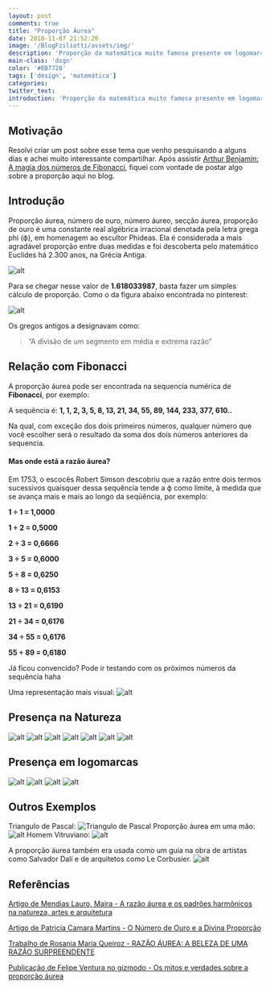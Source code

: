 ```yaml
---
layout: post
comments: true
title: "Proporção Áurea"
date: 2018-11-07 21:52:20
image: '/BlogFziliotti/assets/img/'
description: 'Proporção da matemática muito famosa presente em logomarcas, pinturas, esculturas e até mesmo na natureza.'
main-class: 'dsgn'
color: '#EB7728'
tags: ['design', 'matemática']
categories:
twitter_text:
introduction: 'Proporção da matemática muito famosa presente em logomarcas, pinturas, esculturas e até mesmo na natureza.'
---
```


## Motivação

Resolvi criar um post sobre esse tema que venho pesquisando a alguns dias e achei muito interessante compartilhar. Após assistir [Arthur Benjamin: A magia dos números de Fibonacci](https://www.youtube.com/watch?v=SjSHVDfXHQ4), fiquei com vontade de postar algo sobre a proporção aqui no blog.
 

## Introdução
Proporção áurea, número de ouro, número áureo, secção áurea, proporção de ouro é uma constante real algébrica irracional denotada pela letra grega phi (ϕ), em homenagem ao escultor Phideas.
Ela é considerada a mais agradável proporção entre duas medidas e foi descoberta pelo matemático Euclides há 2.300 anos, na Grécia Antiga.

![alt](/BlogFziliotti/assets/img/design/propAurea.png)

Para se chegar nesse valor de **1.618033987**, basta fazer um simples cálculo de proporção. Como o da figura abaixo encontrada no pinterest:

![alt](/BlogFziliotti/assets/img/design/calculoPropAurea.jpg)

Os gregos antigos a designavam como:
> “A divisão de um segmento em média e extrema razão” 
  

## Relação com Fibonacci

A proporção áurea pode ser encontrada na sequencia numérica de **Fibonacci**, por exemplo:

A sequência é:
**1, 1, 2, 3, 5, 8, 13, 21, 34, 55, 89, 144, 233, 377, 610..**

Na qual, com exceção dos dois primeiros números, qualquer número que você escolher será o resultado da soma dos dois números anteriores da sequencia.

#### Mas onde está a razão áurea?
Em 1753, o escocês Robert Simson descobriu que a razão entre dois
termos sucessivos quaisquer dessa sequência tende a ϕ como limite, à medida que se avança mais e mais ao longo da seqüência, por exemplo:

**1 ÷ 1 = 1,0000**

**1 ÷ 2 = 0,5000**

**2 ÷ 3 = 0,6666**

**3 ÷ 5 = 0,6000**

**5 ÷ 8 = 0,6250**

**8 ÷ 13 = 0,6153**

**13 ÷ 21 = 0,6190**

**21 ÷ 34 = 0,6176**

**34 ÷ 55 = 0,6176**

**55 ÷ 89 = 0,6180**

Já ficou convencido? Pode ir testando com os próximos números da sequência haha

Uma representação mais visual:
![alt](/BlogFziliotti/assets/img/design/propAurea18.jpg)


## Presença na Natureza

![alt](/BlogFziliotti/assets/img/design/propAurea01.jpg)
![alt](/BlogFziliotti/assets/img/design/propAurea02.jpg)
![alt](/BlogFziliotti/assets/img/design/propAurea03.jpg)
![alt](/BlogFziliotti/assets/img/design/propAurea04.jpg)
![alt](/BlogFziliotti/assets/img/design/propAurea05.jpg)
![alt](/BlogFziliotti/assets/img/design/propAurea06.jpg)
![alt](/BlogFziliotti/assets/img/design/propAurea07.jpg)


## Presença em logomarcas

![alt](/BlogFziliotti/assets/img/design/propAurea10.jpg)
![alt](/BlogFziliotti/assets/img/design/propAurea11.jpg)
![alt](/BlogFziliotti/assets/img/design/propAurea12.jpg)
![alt](/BlogFziliotti/assets/img/design/propAurea15.png)
<!-- ![alt](/BlogFziliotti/assets/img/design/propAurea14.png)
![alt](/BlogFziliotti/assets/img/design/propAurea13.png)
![alt](/BlogFziliotti/assets/img/design/propAurea16.png) -->



## Outros Exemplos
Triangulo de Pascal:
![Triangulo de Pascal](/BlogFziliotti/assets/img/design/propAurea17.png)
Proporção áurea em uma mão:
![alt](/BlogFziliotti/assets/img/design/propAurea19.jpg)
Homem Vitruviano: 
![alt](/BlogFziliotti/assets/img/design/propAurea20.png)

A proporção áurea também era usada como um guia na obra de artistas como Salvador Dalí e de arquitetos como Le Corbusier.
![alt](/BlogFziliotti/assets/img/design/propAurea20.jpg)

## Referências

[Artigo de Mendias Lauro, Maira - A razão áurea e os padrões harmônicos na natureza, artes e arquitetura](http://www.redalyc.org/pdf/810/81000304.pdf)

[Artigo de Patricia Camara Martins - O Número de Ouro e a Divina Proporção ](http://projetos.unioeste.br/cursos/cascavel/matematica/xxiisam/artigos/20.pdf)

[Trabalho de Rosania Maria Queiroz - RAZÃO ÁUREA: A BELEZA DE UMA RAZÃO SURPREENDENTE  ](http://www.uel.br/projetos/matessencial/superior/pde/rosania-razao-aurea.pdf)

[Publicação de Felipe Ventura no gizmodo - Os mitos e verdades sobre a proporção áurea](https://gizmodo.uol.com.br/mitos-proporcao-aurea/)